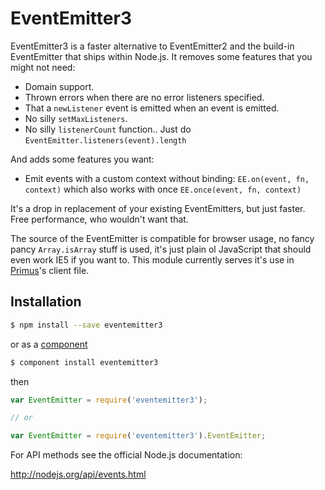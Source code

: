 # EventEmitter3

EventEmitter3 is a faster alternative to EventEmitter2 and the build-in
EventEmitter that ships within Node.js. It removes some features that you might
not need:

- Domain support.
- Thrown errors when there are no error listeners specified.
- That a `newListener` event is emitted when an event is emitted.
- No silly `setMaxListeners`.
- No silly `listenerCount` function.. Just do `EventEmitter.listeners(event).length`

And adds some features you want:

- Emit events with a custom context without binding: `EE.on(event, fn, context)`
  which also works with once `EE.once(event, fn, context)`

It's a drop in replacement of your existing EventEmitters, but just faster. Free
performance, who wouldn't want that.

The source of the EventEmitter is compatible for browser usage, no fancy pancy
`Array.isArray` stuff is used, it's just plain ol JavaScript that should even
work IE5 if you want to. This module currently serves it's use in
[Primus](http://github.com/primus/primus)'s client file.

## Installation

```bash
$ npm install --save eventemitter3
```
or as a [component](http://component.io)

```bash
$ component install eventemitter3
```

then

```js
var EventEmitter = require('eventemitter3');

// or

var EventEmitter = require('eventemitter3').EventEmitter;
```

For API methods see the official Node.js documentation: 

http://nodejs.org/api/events.html

